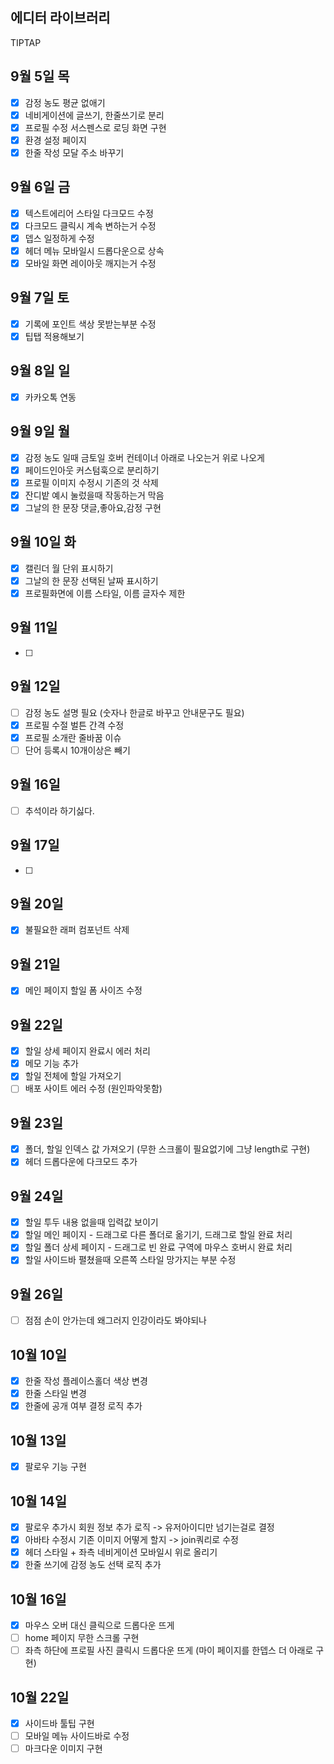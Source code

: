 ## 에디터 라이브러리

TIPTAP

## 9월 5일 목

- [x] 감정 농도 평균 없애기
- [x] 네비게이션에 글쓰기, 한줄쓰기로 분리
- [x] 프로필 수정 서스펜스로 로딩 화면 구현
- [x] 환경 설정 페이지
- [x] 한줄 작성 모달 주소 바꾸기

## 9월 6일 금

- [x] 텍스트에리어 스타일 다크모드 수정
- [x] 다크모드 클릭시 계속 변하는거 수정
- [x] 뎁스 일정하게 수정
- [x] 헤더 메뉴 모바일시 드롭다운으로 상속
- [x] 모바일 화면 레이아웃 깨지는거 수정

## 9월 7일 토

- [x] 기록에 포인트 색상 못받는부분 수정
- [x] 팁탭 적용해보기

## 9월 8일 일

- [x] 카카오톡 연동

## 9월 9일 월

<!-- - [] 헤더에 드롭다운 메뉴 백드롭블러 구현  -->

- [x] 감정 농도 일때 금토일 호버 컨테이너 아래로 나오는거 위로 나오게
- [x] 페이드인아웃 커스텀훅으로 분리하기
- [x] 프로필 이미지 수정시 기존의 것 삭제
- [x] 잔디밭 예시 눌렀을때 작동하는거 막음
- [x] 그날의 한 문장 댓글,좋아요,감정 구현

## 9월 10일 화

- [x] 캘린더 월 단위 표시하기
- [x] 그날의 한 문장 선택된 날짜 표시하기
- [x] 프로필화면에 이름 스타일, 이름 글자수 제한

## 9월 11일

- [ ]

## 9월 12일

- [ ] 감정 농도 설명 필요 (숫자나 한글로 바꾸고 안내문구도 필요)
- [x] 프로필 수절 벌튼 간격 수정
- [x] 프로필 소개란 줄바꿈 이슈
- [ ] 단어 등록시 10개이상은 빼기

## 9월 16일

- [ ] 추석이라 하기싫다.

## 9월 17일

- [ ]

## 9월 20일

- [x] 불필요한 래퍼 컴포넌트 삭제

## 9월 21일

- [x] 메인 페이지 할일 폼 사이즈 수정

## 9월 22일

- [x] 할일 상세 페이지 완료시 에러 처리
- [x] 메모 기능 추가
- [x] 할일 전체에 할일 가져오기
- [ ] 배포 사이트 에러 수정 (원인파악못함)

## 9월 23일

- [x] 폴더, 할일 인덱스 값 가져오기 (무한 스크롤이 필요없기에 그냥 length로 구현)
- [x] 헤더 드롭다운에 다크모드 추가

## 9월 24일

- [x] 할일 투두 내용 없을때 입력값 보이기
- [x] 할일 메인 페이지 - 드래그로 다른 폴더로 옮기기, 드래그로 할일 완료 처리
- [x] 할일 폴더 상세 페이지 - 드래그로 빈 완료 구역에 마우스 호버시 완료 처리
- [x] 할일 사이드바 펼쳤을때 오른쪽 스타일 망가지는 부분 수정

## 9월 26일

- [ ] 점점 손이 안가는데 왜그러지 인강이라도 봐야되나

## 10월 10일

- [x] 한줄 작성 플레이스홀더 색상 변경
- [x] 한줄 스타일 변경
- [x] 한줄에 공개 여부 결정 로직 추가

## 10월 13일

- [x] 팔로우 기능 구현

## 10월 14일

- [x] 팔로우 추가시 회원 정보 추가 로직 -> 유저아이디만 넘기는걸로 결정
- [x] 아바타 수정시 기존 이미지 어떻게 할지 -> join쿼리로 수정
- [x] 헤더 스타일 + 좌측 네비게이션 모바일시 위로 올리기
- [x] 한줄 쓰기에 감정 농도 선택 로직 추가

## 10월 16일

- [x] 마우스 오버 대신 클릭으로 드롭다운 뜨게
- [ ] home 페이지 무한 스크롤 구현
- [ ] 좌측 하단에 프로필 사진 클릭시 드롭다운 뜨게 (마이 페이지를 한뎁스 더 아래로 구현)

## 10월 22일

- [x] 사이드바 툴팁 구현
- [ ] 모바일 메뉴 사이드바로 수정
- [ ] 마크다운 이미지 구현
